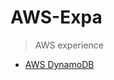 # AWS-Expa

> AWS experience

* [AWS DynamoDB](https://github.com/Nikeweke/AWS-Expa/blob/main/dynamo-db.md)
